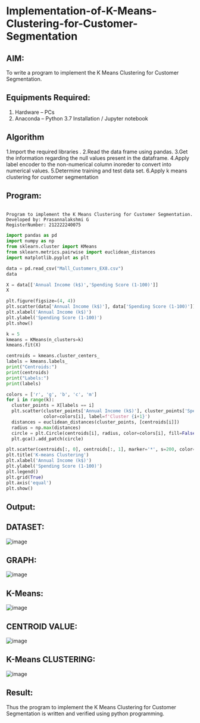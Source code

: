 # Implementation-of-K-Means-Clustering-for-Customer-Segmentation

## AIM:
To write a program to implement the K Means Clustering for Customer Segmentation.

## Equipments Required:
1. Hardware – PCs
2. Anaconda – Python 3.7 Installation / Jupyter notebook

## Algorithm
1.Import the required libraries . 
2.Read the data frame using pandas. 
3.Get the information regarding the null values present in the dataframe. 
4.Apply label encoder to the non-numerical column inoreder to convert into numerical values. 
5.Determine training and test data set. 6.Apply k means clustering for customer segmentation

## Program:
```

Program to implement the K Means Clustering for Customer Segmentation.
Developed by: Prasannalakshmi G
RegisterNumber: 212222240075

```
```python
import pandas as pd
import numpy as np
from sklearn.cluster import KMeans
from sklearn.metrics.pairwise import euclidean_distances
import matplotlib.pyplot as plt

data = pd.read_csv("Mall_Customers_EX8.csv")
data

X = data[['Annual Income (k$)','Spending Score (1-100)']]
X

plt.figure(figsize=(4, 4))
plt.scatter(data['Annual Income (k$)'], data['Spending Score (1-100)'])
plt.xlabel('Annual Income (k$)')
plt.ylabel('Spending Score (1-100)')
plt.show()

k = 5
kmeans = KMeans(n_clusters=k)
kmeans.fit(X)

centroids = kmeans.cluster_centers_
labels = kmeans.labels_
print("Centroids:")
print(centroids)
print("Labels:")
print(labels)

colors = ['r', 'g', 'b', 'c', 'm']
for i in range(k):
  cluster_points = X[labels == i]
  plt.scatter(cluster_points['Annual Income (k$)'], cluster_points['Spending Score (1-100)'], 
              color=colors[i], label=f'Cluster {i+1}')
  distances = euclidean_distances(cluster_points, [centroids[i]])
  radius = np.max(distances)
  circle = plt.Circle(centroids[i], radius, color=colors[i], fill=False)
  plt.gca().add_patch(circle)

plt.scatter(centroids[:, 0], centroids[:, 1], marker='*', s=200, color='k', label='Centroids')
plt.title('K-means Clustering')
plt.xlabel('Annual Income (k$)')
plt.ylabel('Spending Score (1-100)')
plt.legend()
plt.grid(True)
plt.axis('equal')
plt.show()

```

## Output:
## DATASET:
![image](https://github.com/Prasannalakshmiganesan/Implementation-of-K-Means-Clustering-for-Customer-Segmentation/assets/118610231/188edcdd-9e6e-470c-a82e-9e0f9a75d6e8)

## GRAPH:
![image](https://github.com/Prasannalakshmiganesan/Implementation-of-K-Means-Clustering-for-Customer-Segmentation/assets/118610231/f0c6925e-4e78-4bb3-ad8d-188ffbaf1dec)

## K-Means:
![image](https://github.com/Prasannalakshmiganesan/Implementation-of-K-Means-Clustering-for-Customer-Segmentation/assets/118610231/51fd4867-0b64-4bb9-bed6-f0b0b92d8911)


## CENTROID VALUE:
![image](https://github.com/Prasannalakshmiganesan/Implementation-of-K-Means-Clustering-for-Customer-Segmentation/assets/118610231/00dc1988-e0d3-4dd5-aace-750011ef4d2a)

## K-Means CLUSTERING:
![image](https://github.com/Prasannalakshmiganesan/Implementation-of-K-Means-Clustering-for-Customer-Segmentation/assets/118610231/7283f9a3-d67d-45c6-8730-9451a6c1132e)



## Result:
Thus the program to implement the K Means Clustering for Customer Segmentation is written and verified using python programming.
